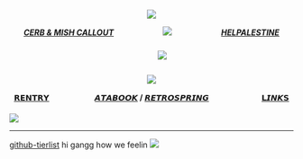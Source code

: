 
<h5 align="center">

  <img src="https://files.catbox.moe/ha4ztq.png"/>

  
[CERB & MISH CALLOUT](https://docs.google.com/document/d/1z4ZlR_uJhfT6QAgw-iDPfitZJCogg3m4H8ldjWhYBFU/edit?usp=sharing) ㅤㅤ ㅤㅤ ㅤㅤ![](https://komarev.com/ghpvc/?username=ovrpheus&color=B7B7B8&label=ㅤ✦ㅤ) ㅤㅤ ㅤㅤ ㅤㅤ[HELPALESTINE](https://arab.org/click-to-help/palestine/)



<h5 align="center">
ㅤㅤㅤ<img src="https://i.imgur.com/cs7TVkL.png"/>
</h5>  
<h4 align="center">

<img src="https://files.catbox.moe/by9ckc.png"/>


[𝗥𝗘𝗡𝗧𝗥𝗬](https://rentry.co/orph)ㅤㅤㅤㅤ ㅤㅤ[𝘼𝙏𝘼𝘽𝙊𝙊𝙆](https://ovrpheus.atabook.org/) / [𝙍𝙀𝙏𝙍𝙊𝙎𝙋𝙍𝙄𝙉𝙂](https://retrospring.net/@Ovrpheus)ㅤㅤㅤㅤ ㅤㅤㅤ[𝗟𝙄𝙉𝙆𝗦](https://rentry.co/ovrpheus)
</h4> 

  <img src="https://files.catbox.moe/ha4ztq.png"/>
  
***

[github-tierlist](https://rentry.co/github-tierlist) hi gangg how we feelin
<img src="https://i.imgur.com/bW8GCzE.jpeg"/> 






